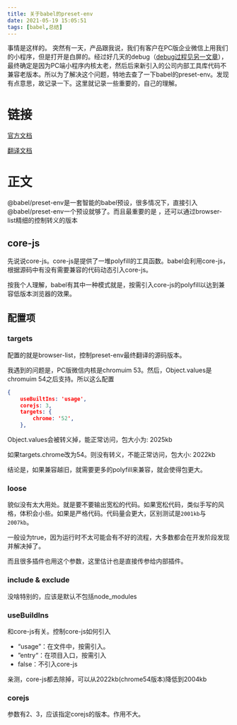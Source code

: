 ```yaml
---
title: 关于babel的preset-env
date: 2021-05-19 15:05:51
tags: [babel,总结]
---
```


事情是这样的。
突然有一天，产品跟我说，我们有客户在PC版企业微信上用我们的小程序，但是打开是白屏的。经过好几天的debug（[debug过程见另一文章][1]），最终确定是因为PC端小程序内核太老，然后后来新引入的公司内部工具库代码不兼容老版本。所以为了解决这个问题，特地去查了一下babel的preset-env。发现有点意思，故记录一下。这里就记录一些重要的，自己的理解。

<!-- more -->

# 链接

[官方文档](https://babel.docschina.org/docs/en/babel-preset-env/)

[翻译文档](https://juejin.cn/post/6844903937900822536)

# 正文

@babel/preset-env是一套智能的babel预设，很多情况下，直接引入@babel/preset-env一个预设就够了。而且最重要的是 ，还可以通过browser-list精细的控制转义的版本

## core-js

先说说core-js。core-js是提供了一堆polyfill的工具函数。babel会利用core-js，根据源码中有没有需要兼容的代码动态引入core-js。

按我个人理解，babel有其中一种模式就是，按需引入core-js的polyfill以达到兼容低版本浏览器的效果。

## 配置项

### targets

配置的就是browser-list，控制preset-env最终翻译的源码版本。

我遇到的问题是，PC版微信内核是chromuim 53。然后，Object.values是chromuim 54之后支持。所以这么配置

```json
{
	useBuiltIns: 'usage',
	corejs: 3,
	targets: {
		chrome: '52',
	},
```

Object.values会被转义掉，能正常访问，包大小为: 2025kb

如果targets.chrome改为54。则没有转义，不能正常访问，包大小: 2022kb

结论是，如果兼容越旧，就需要更多的polyfill来兼容，就会使得包更大。

###  loose

貌似没有太大用处。就是要不要输出宽松的代码。如果宽松代码，类似手写的风格，体积会小些。如果是严格代码。代码量会更大，区别测试是`2001kb`与`2007kb`。

一般设为true，因为运行时不太可能会有不好的流程，大多数都会在开发阶段发现并解决掉了。

而且很多插件也用这个参数，这里估计也是直接传参给内部插件。

### include & exclude

没啥特别的，应该是默认不包括node_modules

### useBuildIns

和core-js有关。控制core-js如何引入

* “usage”：在文件中，按需引入。
* ”entry“：在项目入口，按需引入
* false：不引入core-js

亲测，core-js都去除掉，可以从2022kb(chrome54版本)降低到2004kb

### corejs

参数有2、3，应该指定corejs的版本。作用不大。

  [1]: https://jianghong.site/2021/04/16/%E5%81%9A%E8%BF%87%E6%9C%89%E4%BB%B7%E5%80%BC%E7%9A%84%E5%92%8C%E8%A1%8C%E8%83%BD%E4%BC%98%E5%8C%96/#%E8%A7%A3%E5%86%B3%E5%B0%8F%E7%A8%8B%E5%BA%8FPC%E7%AB%AF%E7%99%BD%E5%B1%8F%E7%9A%84%E9%97%AE%E9%A2%98